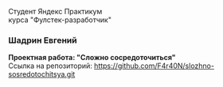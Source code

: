 Студент Яндекс Практикум  
курса "Фулстек-разработчик"  
### Шадрин Евгений  
**Проектная работа: "Сложно сосредоточиться"**  
Ссылка на репозиторий: https://github.com/F4r40N/slozhno-sosredotochitsya.git
